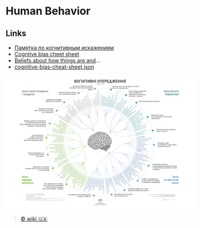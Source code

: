 # Human Behavior

## Links

- [Памятка по когнитивным искажениям](https://medium.com/russian/cognitive-bias-cheat-sheet-5bb0664b67b5)
- [Cogntive bias cheet sheet](https://betterhumans.coach.me/cognitive-bias-cheat-sheet-55a472476b18)
- [Beliefs about how things are and](https://github.com/busterbenson/public/blob/master/book-of-beliefs.md#beliefs-about-how-things-are-and-how-they-should-be)…
- [cognitive-bias-cheat-sheet.json](https://github.com/busterbenson/public/blob/master/cognitive-bias-cheat-sheet.json#L2)

![Когнітивні упередження можуть бути представлені у вигляді чотирьох категорій: коли багато інформації, коли не вистачає сенсу, коли швидко реагуємо, коли згадуємо і запам'ятовуємо.](img/Cognitive-bias-codex-ua.png) 
> [© wiki 🇺🇦](https://uk.wikipedia.org/wiki/%D0%9F%D0%B5%D1%80%D0%B5%D0%BB%D1%96%D0%BA_%D0%BA%D0%BE%D0%B3%D0%BD%D1%96%D1%82%D0%B8%D0%B2%D0%BD%D0%B8%D1%85_%D1%83%D0%BF%D0%B5%D1%80%D0%B5%D0%B4%D0%B6%D0%B5%D0%BD%D1%8C#/media/File:Cognitive-bias-codex-ua.png)
